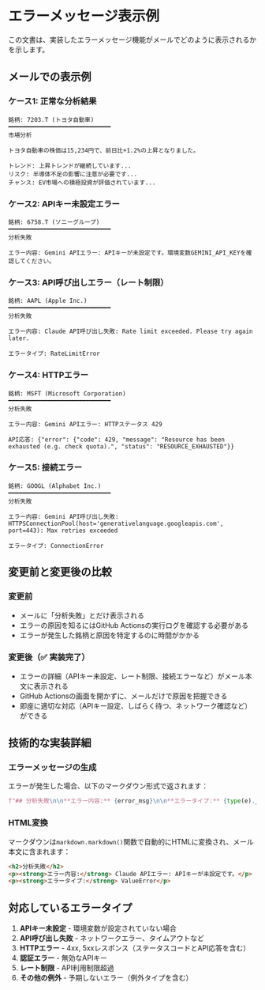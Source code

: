 # エラーメッセージ表示例

この文書は、実装したエラーメッセージ機能がメールでどのように表示されるかを示します。

## メールでの表示例

### ケース1: 正常な分析結果

```
銘柄: 7203.T (トヨタ自動車)
━━━━━━━━━━━━━━━━━━━━━━━━━━━━━
市場分析

トヨタ自動車の株価は15,234円で、前日比+1.2%の上昇となりました。

トレンド: 上昇トレンドが継続しています...
リスク: 半導体不足の影響に注意が必要です...
チャンス: EV市場への積極投資が評価されています...
```

### ケース2: APIキー未設定エラー

```
銘柄: 6758.T (ソニーグループ)
━━━━━━━━━━━━━━━━━━━━━━━━━━━━━
分析失敗

エラー内容: Gemini APIエラー: APIキーが未設定です。環境変数GEMINI_API_KEYを確認してください。
```

### ケース3: API呼び出しエラー（レート制限）

```
銘柄: AAPL (Apple Inc.)
━━━━━━━━━━━━━━━━━━━━━━━━━━━━━
分析失敗

エラー内容: Claude API呼び出し失敗: Rate limit exceeded. Please try again later.

エラータイプ: RateLimitError
```

### ケース4: HTTPエラー

```
銘柄: MSFT (Microsoft Corporation)
━━━━━━━━━━━━━━━━━━━━━━━━━━━━━
分析失敗

エラー内容: Gemini APIエラー: HTTPステータス 429

API応答: {"error": {"code": 429, "message": "Resource has been exhausted (e.g. check quota).", "status": "RESOURCE_EXHAUSTED"}}
```

### ケース5: 接続エラー

```
銘柄: GOOGL (Alphabet Inc.)
━━━━━━━━━━━━━━━━━━━━━━━━━━━━━
分析失敗

エラー内容: Gemini API呼び出し失敗: HTTPSConnectionPool(host='generativelanguage.googleapis.com', port=443): Max retries exceeded

エラータイプ: ConnectionError
```

## 変更前と変更後の比較

### 変更前
- メールに「分析失敗」とだけ表示される
- エラーの原因を知るにはGitHub Actionsの実行ログを確認する必要がある
- エラーが発生した銘柄と原因を特定するのに時間がかかる

### 変更後（✅ 実装完了）
- エラーの詳細（APIキー未設定、レート制限、接続エラーなど）がメール本文に表示される
- GitHub Actionsの画面を開かずに、メールだけで原因を把握できる
- 即座に適切な対応（APIキー設定、しばらく待つ、ネットワーク確認など）ができる

## 技術的な実装詳細

### エラーメッセージの生成

エラーが発生した場合、以下のマークダウン形式で返されます：

```python
f"## 分析失敗\n\n**エラー内容:** {error_msg}\n\n**エラータイプ:** {type(e).__name__}"
```

### HTML変換

マークダウンは`markdown.markdown()`関数で自動的にHTMLに変換され、メール本文に含まれます：

```html
<h2>分析失敗</h2>
<p><strong>エラー内容:</strong> Claude APIエラー: APIキーが未設定です。</p>
<p><strong>エラータイプ:</strong> ValueError</p>
```

## 対応しているエラータイプ

1. **APIキー未設定** - 環境変数が設定されていない場合
2. **API呼び出し失敗** - ネットワークエラー、タイムアウトなど
3. **HTTPエラー** - 4xx, 5xxレスポンス（ステータスコードとAPI応答を含む）
4. **認証エラー** - 無効なAPIキー
5. **レート制限** - API利用制限超過
6. **その他の例外** - 予期しないエラー（例外タイプを含む）

